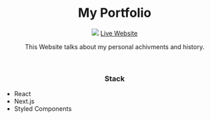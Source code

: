 <h1 align="center">My Portfolio</h1>

<div align=center>
<img src="https://imgur.com/HfinxcL.png">
<a href="https://ahnafs-portfolio.netlify.app/">Live Website</a>
  
  <br>
  <p>
    This Website talks about my personal achivments and history.
  </p>
</div>
  

 
 <br />
 
 <h3 align="center">Stack</h3>
 <ul>
  <li>React</li>
  <li>Next.js</li>
  <li>Styled Components</li>
 </ul>
